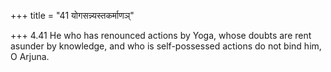 +++
title = "41 योगसन्न्यस्तकर्माणञ्"

+++
4.41 He who has renounced actions by Yoga, whose doubts are rent asunder
by knowledge, and who is self-possessed actions do not bind him, O
Arjuna.
